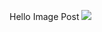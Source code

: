 Hello Image Post
<img src="https://github.com/GeorgeAnagnostopoulos/bulletproof-next-app-data/raw/master/data/matt.jpg" />
